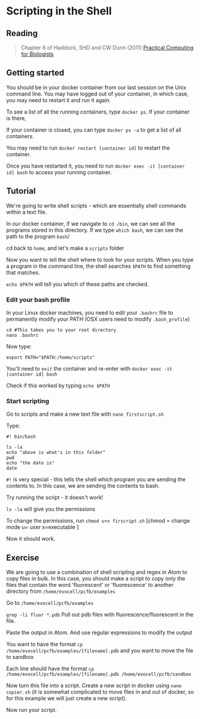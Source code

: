 # Scripting in the Shell

## Reading
>Chapter 6 of Haddock, SHD and CW Dunn (2011) [Practical Computing for Biologists](http://practicalcomputing.org/)

## Getting started

You should be in your docker container from our last session on the Unix command line. You may have logged out of your container, in which case, you may need to restart it and run it again.

To see a list of all the running containers, type `docker ps`. If your container is there,

If your container is closed, you can type `docker ps -a` to get a list of all containers.

You may need to run `docker restart [container id]` to restart the container.

Once you have restarted it, you need to run `docker exec -it [container id] bash` to access your running container.

## Tutorial

We're going to write shell scripts - which are essentially shell commands within a text file.

In our docker container, if we navigate to `cd /bin`, we can see all the programs stored in this directory. If we type `which bash`, we can see the path to the program `bash`/

cd back to `home`, and let's make a `scripts` folder

Now you want to tell the shell where to look for your scripts. When you type a program in the command line, the shell searches `$PATH` to find something that matches.

`echo $PATH` will tell you which of these paths are checked.

### Edit your bash profile

In your Linux docker machines, you need to edit your `.bashrc` file to permanently modify your PATH (OSX users need to modify `.bash_profile`)

```
cd #This takes you to your root directory
nano .bashrc
```
Now type:

`export PATH="$PATH:/home/scripts"`

You'll need to `exit` the container and re-enter with `docker exec -it [container id] bash`

Check if this worked by typing `echo $PATH`

### Start scripting

Go to scripts and make a new text file with `nano firstscript.sh`

Type:
```
#! bin/bash

ls -la
echo "above is what's in this folder"
pwd
echo "the date is"
date
```

`#!` is very special - this tells the shell which program you are sending the contents to. In this case, we are sending the contents to bash.

Try running the script - it doesn't work!

`ls -la` will give you the permissions

To change the permissions, run `chmod u+x firscript.sh` [chmod = change mode u= user x=executable ]

Now it should work.

## Exercise

We are going to use a combination of shell scripting and regex in Atom to copy files in bulk. In this case, you should make a script to copy only the files that contain the word 'fluorescent' or 'fluorescence' to another directory from `/home/evocell/pcfb/examples`

Go to `/home/evocell/pcfb/examples`

`grep -li fluor *.pdb` Pull out pdb files with fluorescence/fluorescent in the file.

Paste the output in Atom. And use regular expressions to modify the output

You want to have the format `cp /home/evocell/pcfb/examples/[filename].pdb` and you want to move the file to sandbox

Each line should have the format
`cp /home/evocell/pcfb/examples/[filename].pdb /home/evocell/pcfb/sandbox`

Now turn this file into a script. Create a new script in docker using `nano copier.sh` (it is somewhat complicated to move files in and out of docker, so for this example we will just create a new script).

Now run your script. 
